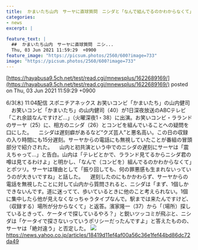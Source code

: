 ```yaml
---
title:  かまいたち山内　サーヤに直球質問　ニシダと「なんで組んでるのかわからなくて」  
categories:
- news
excerpt: |
  
feature_text: |
  ##  かまいたち山内　サーヤに直球質問　ニシ...
  Thu, 03 Jun 2021 11:59:29  +0900
feature_image: "https://picsum.photos/2560/600?image=733"
image: "https://picsum.photos/2560/600?image=733"
---
```


[https://hayabusa9.5ch.net/test/read.cgi/mnewsplus/1622689169/](https://hayabusa9.5ch.net/test/read.cgi/mnewsplus/1622689169/)
posted on Thu, 03 Jun 2021 11:59:29  +0900

<!--more-->

6/3(木) 11:04配信 スポニチアネックス お笑いコンビ「かまいたち」の山内健司 　お笑いコンビ「かまいたち」の山内健司（40）が1日深夜放送のABCテレビ「これ余談なんですけど…」（火曜深夜1・38）に出演。お笑いコンビ・ラランドのサーヤ（25）に、相方のニシダ（26）とコンビを組んでいることへの疑問を口にした。 　ニシダは遅刻癖があるなど“クズ芸人”と悪名高い。この日の収録の入り時間にも15分遅刻。サーヤからの電話にも無視していたことが番組の冒頭部分で紹介された。 　山内と初共演という中でのニシダの遅刻にサーヤは「震えちゃって…」と告白。山内は「テレビとかで、ラランド見てるからニシダ君の噂は見てるわけよ」と明かし、「なんで（コンビを）組んでるのかわからなくて」とポツリ。サーヤは理由として「振り回しても、何の罪悪感も生まれないっていうのが大きいですね」と話した。 　遅刻したのにもかかわらず、サーヤからの電話を無視したことに対して山内から質問されると、ニシダは「まず、1個しかできないんです。道に迷ってて、歩いているときに他のこと考えられない。1個に集中したら他が見えなくなっちゃうタイプなんで。駅までは来たんですけど、（収録する）場所が分からなくて」と返答。濱家隆一（37）から「（場所）探しているときって、ケータイで探しているやろ？」と鋭いツッコミが飛ぶと、ニシダは「ケータイで探さないっていうポリシーだったんですよ」と答えたものの、サーヤは「絶対違う」と否定した。 ![](https://amd-pctr.c.yimg.jp/r/iwiz-amd/20210603-00000145-spnannex-000-4-view.jpg) https://news.yahoo.co.jp/articles/18419d11ef4af00a56c36e1fef44bd86dc72da49

